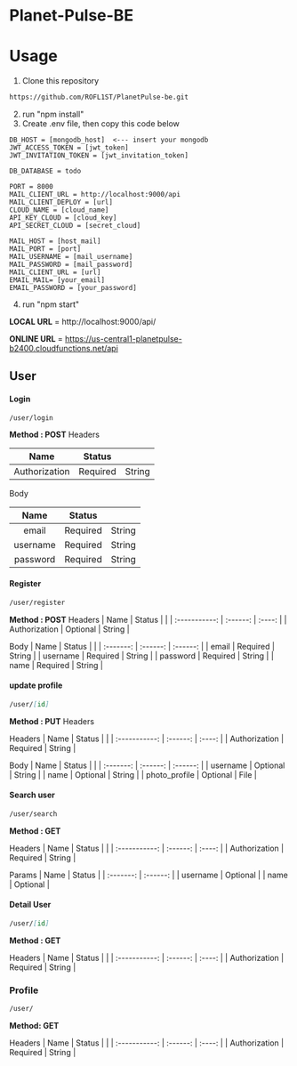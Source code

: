 # Planet-Pulse-BE

# Usage

1. Clone this repository

```markdown
https://github.com/ROFL1ST/PlanetPulse-be.git
```
2. run "npm install"
3. Create .env file, then copy this code below

```dotenv
DB_HOST = [mongodb_host]  <--- insert your mongodb
JWT_ACCESS_TOKEN = [jwt_token]
JWT_INVITATION_TOKEN = [jwt_invitation_token]

DB_DATABASE = todo

PORT = 8000
MAIL_CLIENT_URL = http://localhost:9000/api
MAIL_CLIENT_DEPLOY = [url]
CLOUD_NAME = [cloud_name]
API_KEY_CLOUD = [cloud_key]
API_SECRET_CLOUD = [secret_cloud]

MAIL_HOST = [host_mail]
MAIL_PORT = [port]
MAIL_USERNAME = [mail_username]
MAIL_PASSWORD = [mail_password]
MAIL_CLIENT_URL = [url]
EMAIL_MAIL= [your_email]
EMAIL_PASSWORD = [your_password]
```
4. run "npm start"

**LOCAL URL** = http://localhost:9000/api/

**ONLINE URL** = https://us-central1-planetpulse-b2400.cloudfunctions.net/api


## User

#### Login

```markdown
/user/login
```
**Method : POST**
Headers

|     Name      |  Status  |        |
| :-----------: | :------: | :----: |
| Authorization | Required | String |

Body

|   Name   |  Status  |         |
| :------: | :------: | :-----: |
| email    | Required | String  |
| username | Required | String  |
| password | Required | String  |

#### Register
```markdown
/user/register
```
**Method : POST**
Headers
|     Name      |  Status  |        |
| :-----------: | :------: | :----: |
| Authorization | Optional | String |

Body
|    Name     |  Status  |          |
| :-------: | :------: | :------: |
| email  | Required | String  |
| username  | Required | String  |
| password     | Required | String   |
| name       | Required | String   |

#### update profile
```markdown
/user/[id]
```
**Method : PUT**
Headers

Headers
|     Name      |  Status  |        |
| :-----------: | :------: | :----: |
| Authorization | Required | String |

Body
|    Name     |  Status  |          |
| :-------: | :------: | :------: |
| username  | Optional | String  |
| name     | Optional | String   |
| photo_profile | Optional | File   |

#### Search user

```markdown
/user/search
```
**Method : GET**

Headers
|     Name      |  Status  |        |
| :-----------: | :------: | :----: |
| Authorization | Required | String |

Params
|    Name     |  Status  | 
| :-------: | :------: |
| username  | Optional |
| name     | Optional |


#### Detail User
```markdown
/user/[id]
```
**Method : GET**

Headers
|     Name      |  Status  |        |
| :-----------: | :------: | :----: |
| Authorization | Required | String |

### Profile

```markdown
/user/
```

**Method: GET**

Headers
|     Name      |  Status  |        |
| :-----------: | :------: | :----: |
| Authorization | Required | String |
